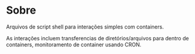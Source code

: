 # Sobre
Arquivos de script shell para interações simples com containers.

As interações incluem transferencias de diretórios/arquivos para dentro de containers, monitoramento de container usando CRON.